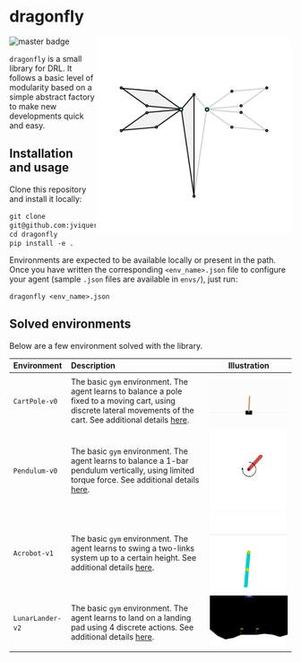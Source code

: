 # dragonfly

<p align="center">
  <img align="right" width="350" alt="logo" src="dragonfly/msc/logo.png">
</p>

![master badge](https://github.com/jviquerat/dragonfly/workflows/dragonfly/badge.svg?branch=master)

`dragonfly` is a small library for DRL. It follows a basic level of modularity based on a simple abstract factory to make new developments quick and easy.

## Installation and usage

Clone this repository and install it locally:

```
git clone git@github.com:jviquerat/dragonfly.git
cd dragonfly
pip install -e .
```

Environments are expected to be available locally or present in the path. Once you have written the corresponding `<env_name>.json` file to configure your agent (sample `.json` files are available in `envs/`), just run:

```
dragonfly <env_name>.json
```

## Solved environments

Below are a few environment solved with the library.

| Environment | Description | Illustration |
| :--- | :--- | :---: |
| `CartPole-v0` | The basic `gym` environment. The agent learns to balance a pole fixed to a moving cart, using discrete lateral movements of the cart. See additional details <a href="dragonfly/save/cartpole/README.md">here</a>. | <img width="500" alt="gif" src="dragonfly/save/cartpole/good.gif"> |
| `Pendulum-v0` | The basic `gym` environment. The agent learns to balance a 1-bar pendulum vertically, using limited torque force. See additional details <a href="dragonfly/save/pendulum/README.md">here</a>.  | <img width="500" alt="gif" src="dragonfly/save/pendulum/good.gif"> |
| `Acrobot-v1` | The basic `gym` environment. The agent learns to swing a two-links system up to a certain height. See additional details <a href="dragonfly/save/acrobot/README.md">here</a>.  | <img width="500" alt="gif" src="dragonfly/save/acrobot/good.gif">
| `LunarLander-v2` | The basic `gym` environment. The agent learns to land on a landing pad using 4 discrete actions. See additional details <a href="dragonfly/save/lunarlander/README.md">here</a>. | <img width="500" alt="gif" src="dragonfly/save/lunarlander/good.gif"> |
